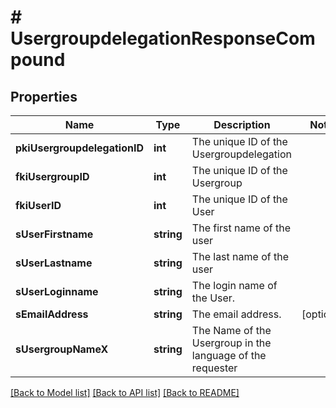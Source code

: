 # # UsergroupdelegationResponseCompound

## Properties

Name | Type | Description | Notes
------------ | ------------- | ------------- | -------------
**pkiUsergroupdelegationID** | **int** | The unique ID of the Usergroupdelegation |
**fkiUsergroupID** | **int** | The unique ID of the Usergroup |
**fkiUserID** | **int** | The unique ID of the User |
**sUserFirstname** | **string** | The first name of the user |
**sUserLastname** | **string** | The last name of the user |
**sUserLoginname** | **string** | The login name of the User. |
**sEmailAddress** | **string** | The email address. | [optional]
**sUsergroupNameX** | **string** | The Name of the Usergroup in the language of the requester |

[[Back to Model list]](../../README.md#models) [[Back to API list]](../../README.md#endpoints) [[Back to README]](../../README.md)
